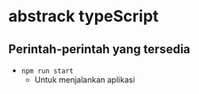 # abstrack typeScript
## Perintah-perintah yang tersedia
- `npm run start`
  - Untuk menjalankan aplikasi
